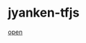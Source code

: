 # jyanken-tfjs
[open](https://rawcdn.githack.com/Otatoge/jyanken-tfjs/750c0d269db620790192d31eafe374d134cfb49b/src/index.html)